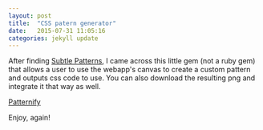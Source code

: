 ```yaml
---
layout: post
title:  "CSS patern generator"
date:   2015-07-31 11:05:16
categories: jekyll update
---
```

After finding [Subtle Patterns][patterns], I came across this little gem (not a ruby gem) that allows a user to use the webapp's canvas to create a custom pattern and outputs css code to use. You can also download the resulting png and integrate it that way as well. 

[Patternify][css-gen]

Enjoy, again!

[patterns]: http://subtlepatterns.com/  
[css-gen]: http://www.patternify.com/

